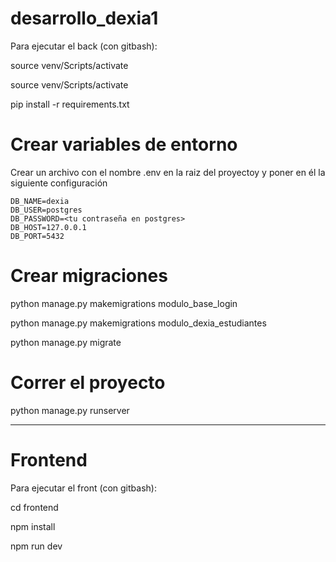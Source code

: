 # desarrollo_dexia1

Para ejecutar el back (con gitbash):

source venv/Scripts/activate

source venv/Scripts/activate

pip install -r requirements.txt


# Crear variables de entorno

Crear un archivo con el nombre .env en la raiz del proyectoy y poner en él la siguiente configuración

```
DB_NAME=dexia
DB_USER=postgres
DB_PASSWORD=<tu contraseña en postgres>
DB_HOST=127.0.0.1
DB_PORT=5432
```

# Crear migraciones

python manage.py makemigrations modulo_base_login

python manage.py makemigrations modulo_dexia_estudiantes 

python manage.py migrate

# Correr el proyecto

python manage.py runserver

--------------------------------------------------------------

# Frontend

Para ejecutar el front (con gitbash):

cd frontend

npm install

npm run dev

